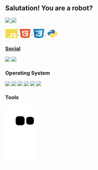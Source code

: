 <!--
- 🔭 I’m currently working on ...
- 🌱 I’m currently learning ...
- 👯 I’m looking to collaborate on ...
- 🤔 I’m looking for help with ...
- 💬 Ask me about ...
- 📫 How to reach me: ...
- 😄 Pronouns: ...
- ⚡ Fun fact: ...
-->
<div>
 <h2 color="#9745f5" > Salutation! You are a robot? </h2>
 <div>
  <a href="https://github.com/Kaique902">
  <img height="180em" src="https://github-readme-stats.vercel.app/api?username=Kaique902&show_icons=true&theme=midnight-purple&include_all_commits=true&count_private=true"/>
  <img height="180em" src="https://github-readme-stats.vercel.app/api/top-langs/?username=Kaique902&layout=compact&langs_count=7&theme=midnight-purple"/>
</div>
<div style="display: inline_block"><br>
  <img align="center" alt="Rafa-Js" height="30" width="40" src="https://raw.githubusercontent.com/devicons/devicon/master/icons/javascript/javascript-plain.svg">
  <img align="center" alt="Rafa-HTML" height="30" width="40" src="https://raw.githubusercontent.com/devicons/devicon/master/icons/html5/html5-original.svg">
  <img align="center" alt="Rafa-CSS" height="30" width="40" src="https://raw.githubusercontent.com/devicons/devicon/master/icons/css3/css3-original.svg">
  <img align="center" alt="Rafa-Python" height="30" width="40" src="https://raw.githubusercontent.com/devicons/devicon/master/icons/python/python-original.svg">
 
</div>
  
  ### Social
 
<div> 
  <a href="https://www.linkedin.com/in/kaique902/" target="_blank"><img src="https://img.shields.io/badge/-LinkedIn-%230077B5?style=for-the-badge&logo=linkedin&logoColor=white" target="_blank"></a>
  <a href="https://github.com/Kaique902" target="_blank"><img src="https://img.shields.io/badge/GitHub-100000?style=for-the-badge&logo=github&logoColor=white" target="_blank"></a>
</div>
 
 ### Operating System

<div>
  <a href="https://github.com/Kaique902"><img src="https://img.shields.io/badge/Debian-A81D33?style=for-the-badge&logo=debian&logoColor=white"></a>
  <a href="https://github.com/Kaique902"><img src="https://img.shields.io/badge/Fedora-294172?style=for-the-badge&logo=fedora&logoColor=white"></a>
  <a href="https://github.com/Kaique902"><img src="https://img.shields.io/badge/Tails%20-56347C?&style=for-the-badge&logo=tails&logoColor=white"></a>
  <a href="https://github.com/Kaique902"><img src="https://img.shields.io/badge/Linux-FCC624?style=for-the-badge&logo=linux&logoColor=white"></a>
  <a href="https://github.com/Kaique902"><img src="https://img.shields.io/badge/Windows-0078D6?style=for-the-badge&logo=windows&logoColor=white"></a>
  <a href="https://github.com/Kaique902"><img src="https://img.shields.io/badge/Kali_Linux-557C94?style=for-the-badge&logo=kali-linux&logoColor=white"></a>
</div>

 ### Tools
  
<div>
 
</div>
 
 ![Snake animation](https://github.com/kaique902/kaique902/blob/output/github-contribution-grid-snake.svg)
</div>
